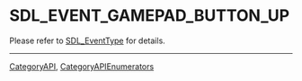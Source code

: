 # SDL_EVENT_GAMEPAD_BUTTON_UP

Please refer to [SDL_EventType](SDL_EventType) for details.

----
[CategoryAPI](CategoryAPI), [CategoryAPIEnumerators](CategoryAPIEnumerators)

